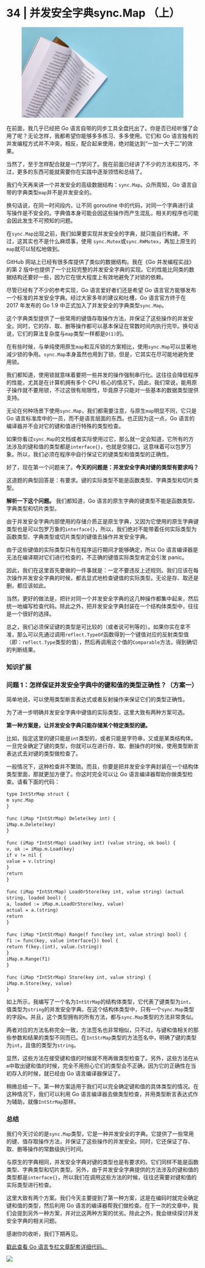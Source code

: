 # 34 | 并发安全字典sync.Map （上）

<figure><img src=".gitbook/assets/image (9).png" alt=""><figcaption></figcaption></figure>

在前面，我几乎已经把 Go 语言自带的同步工具全盘托出了。你是否已经听懂了会用了呢？无论怎样，我都希望你能够多多练习、多多使用。它们和 Go 语言独有的并发编程方式并不冲突，相反，配合起来使用，绝对能达到“一加一大于二”的效果。

当然了，至于怎样配合就是一门学问了。我在前面已经讲了不少的方法和技巧，不过，更多的东西可能就需要你在实践中逐渐领悟和总结了。

我们今天再来讲一个并发安全的高级数据结构：`sync.Map`。众所周知，Go 语言自带的字典类型`map`并不是并发安全的。

换句话说，在同一时间段内，让不同 goroutine 中的代码，对同一个字典进行读写操作是不安全的。字典值本身可能会因这些操作而产生混乱，相关的程序也可能会因此发生不可预知的问题。

在`sync.Map`出现之前，我们如果要实现并发安全的字典，就只能自行构建。不过，这其实也不是什么麻烦事，使用 `sync.Mutex`或`sync.RWMutex`，再加上原生的`map`就可以轻松地做到。

GitHub 网站上已经有很多库提供了类似的数据结构。我在《Go 并发编程实战》的第 2 版中也提供了一个比较完整的并发安全字典的实现。它的性能比同类的数据结构还要好一些，因为它在很大程度上有效地避免了对锁的依赖。

尽管已经有了不少的参考实现，Go 语言爱好者们还是希望 Go 语言官方能够发布一个标准的并发安全字典。经过大家多年的建议和吐槽，Go 语言官方终于在 2017 年发布的 Go 1.9 中正式加入了并发安全的字典类型`sync.Map`。

这个字典类型提供了一些常用的键值存取操作方法，并保证了这些操作的并发安全。同时，它的存、取、删等操作都可以基本保证在常数时间内执行完毕。换句话说，它们的算法复杂度与`map`类型一样都是`O(1)`的。

在有些时候，与单纯使用原生`map`和互斥锁的方案相比，使用`sync.Map`可以显著地减少锁的争用。`sync.Map`本身虽然也用到了锁，但是，它其实在尽可能地避免使用锁。

我们都知道，使用锁就意味着要把一些并发的操作强制串行化。这往往会降低程序的性能，尤其是在计算机拥有多个 CPU 核心的情况下。因此，我们常说，能用原子操作就不要用锁，不过这很有局限性，毕竟原子只能对一些基本的数据类型提供支持。

无论在何种场景下使用`sync.Map`，我们都需要注意，与原生`map`明显不同，它只是 Go 语言标准库中的一员，而不是语言层面的东西。也正因为这一点，Go 语言的编译器并不会对它的键和值进行特殊的类型检查。

如果你看过`sync.Map`的文档或者实际使用过它，那么就一定会知道，它所有的方法涉及的键和值的类型都是`interface{}`，也就是空接口，这意味着可以包罗万象。所以，我们必须在程序中自行保证它的键类型和值类型的正确性。

好了，现在第一个问题来了。**今天的问题是：并发安全字典对键的类型有要求吗？**

这道题的典型回答是：有要求。键的实际类型不能是函数类型、字典类型和切片类型。

**解析一下这个问题。** 我们都知道，Go 语言的原生字典的键类型不能是函数类型、字典类型和切片类型。

由于并发安全字典内部使用的存储介质正是原生字典，又因为它使用的原生字典键类型也是可以包罗万象的`interface{}`，所以，我们绝对不能带着任何实际类型为函数类型、字典类型或切片类型的键值去操作并发安全字典。

由于这些键值的实际类型只有在程序运行期间才能够确定，所以 Go 语言编译器是无法在编译期对它们进行检查的，不正确的键值实际类型肯定会引发 panic。

因此，我们在这里首先要做的一件事就是：一定不要违反上述规则。我们应该在每次操作并发安全字典的时候，都去显式地检查键值的实际类型。无论是存、取还是删，都应该如此。

当然，更好的做法是，把针对同一个并发安全字典的这几种操作都集中起来，然后统一地编写检查代码。除此之外，把并发安全字典封装在一个结构体类型中，往往是一个很好的选择。

总之，我们必须保证键的类型是可比较的（或者说可判等的）。如果你实在拿不准，那么可以先通过调用`reflect.TypeOf`函数得到一个键值对应的反射类型值（即：`reflect.Type`类型的值），然后再调用这个值的`Comparable`方法，得到确切的判断结果。

### 知识扩展

### 问题 1：怎样保证并发安全字典中的键和值的类型正确性？（方案一）

简单地说，可以使用类型断言表达式或者反射操作来保证它们的类型正确性。

为了进一步明确并发安全字典中键值的实际类型，这里大致有两种方案可选。

**第一种方案是，让并发安全字典只能存储某个特定类型的键。**

比如，指定这里的键只能是`int`类型的，或者只能是字符串，又或是某类结构体。一旦完全确定了键的类型，你就可以在进行存、取、删操作的时候，使用类型断言表达式去对键的类型做检查了。

一般情况下，这种检查并不繁琐。而且，你要是把并发安全字典封装在一个结构体类型里面，那就更加方便了。你这时完全可以让 Go 语言编译器帮助你做类型检查。请看下面的代码：

```
type IntStrMap struct {
m sync.Map
}

func (iMap *IntStrMap) Delete(key int) {
iMap.m.Delete(key)
}

func (iMap *IntStrMap) Load(key int) (value string, ok bool) {
v, ok := iMap.m.Load(key)
if v != nil {
value = v.(string)
}
return
}

func (iMap *IntStrMap) LoadOrStore(key int, value string) (actual string, loaded bool) {
a, loaded := iMap.m.LoadOrStore(key, value)
actual = a.(string)
return
}

func (iMap *IntStrMap) Range(f func(key int, value string) bool) {
f1 := func(key, value interface{}) bool {
return f(key.(int), value.(string))
}
iMap.m.Range(f1)
}

func (iMap *IntStrMap) Store(key int, value string) {
iMap.m.Store(key, value)
}
```

如上所示，我编写了一个名为`IntStrMap`的结构体类型，它代表了键类型为`int`、值类型为`string`的并发安全字典。在这个结构体类型中，只有一个`sync.Map`类型的字段`m`。并且，这个类型拥有的所有方法，都与`sync.Map`类型的方法非常类似。

两者对应的方法名称完全一致，方法签名也非常相似，只不过，与键和值相关的那些参数和结果的类型不同而已。在`IntStrMap`类型的方法签名中，明确了键的类型为`int`，且值的类型为`string`。

显然，这些方法在接受键和值的时候就不用再做类型检查了。另外，这些方法在从`m`中取出键和值的时候，完全不用担心它们的类型会不正确，因为它的正确性在当初存入的时候，就已经由 Go 语言编译器保证了。

稍微总结一下。第一种方案适用于我们可以完全确定键和值的具体类型的情况。在这种情况下，我们可以利用 Go 语言编译器去做类型检查，并用类型断言表达式作为辅助，就像`IntStrMap`那样。

### 总结

我们今天讨论的是`sync.Map`类型，它是一种并发安全的字典。它提供了一些常用的键、值存取操作方法，并保证了这些操作的并发安全。同时，它还保证了存、取、删等操作的常数级执行时间。

与原生的字典相同，并发安全字典对键的类型也是有要求的。它们同样不能是函数类型、字典类型和切片类型。另外，由于并发安全字典提供的方法涉及的键和值的类型都是`interface{}`，所以我们在调用这些方法的时候，往往还需要对键和值的实际类型进行检查。

这里大致有两个方案。我们今天主要提到了第一种方案，这是在编码时就完全确定键和值的类型，然后利用 Go 语言的编译器帮我们做检查。在下一次的文章中，我们会提到另外一种方案，并对比这两种方案的优劣。除此之外，我会继续探讨并发安全字典的相关问题。

感谢你的收听，我们下期再见。

[戳此查看 Go 语言专栏文章配套详细代码。](https://github.com/hyper0x/Golang\_Puzzlers)

![](https://static001.geekbang.org/resource/image/35/48/358e4e8578a706598e18a7dfed3ed648.jpg)
